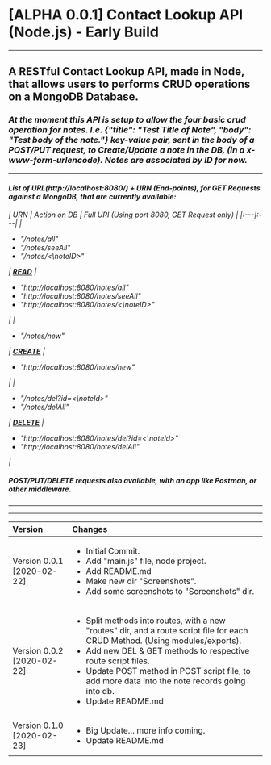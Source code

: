 # [ALPHA 0.0.1] Contact Lookup API (Node.js) - Early Build


***


## A RESTful Contact Lookup API, made in Node, that allows users to performs CRUD operations on a MongoDB Database.

### <i> At the moment this API is setup to allow the four basic crud operation for notes. I.e. {"title": "Test Title of Note", "body": "Test body of the note."} key-value pair, sent in the body of a POST/PUT request, to Create/Update a note in the DB, (in a x-www-form-urlencode). Notes are associated by ID for now.


***


#### List of URL(http://localhost:8080/) + URN (End-points), for GET Requests against a MongoDB, that are currently available:

| URN | Action on DB | Full URI (Using port 8080, GET Request only) |
|:---|:---|
| <ul><li>"/notes/all"</li><li>"/notes/seeAll"</li><li>"/notes/<\noteID>\"</li></ul> | <b><u>READ</u></b> | <ul><li>"http://localhost:8080/notes/all"</li><li>"http://localhost:8080/notes/seeAll"</li><li>"http://localhost:8080/notes/<\noteID>\"</li></ul> |
| <ul><li>"/notes/new"</li></ul> | <b><u>CREATE</u></b> | <ul><li>"http://localhost:8080/notes/new"</li></ul> |
| <ul><li>"/notes/del?id=<\noteId>\"</li><li>"/notes/delAll"</li></ul> | <b><u>DELETE</u></b> | <ul><li>"http://localhost:8080/notes/del?id=<\noteId>\"</li><li>"http://localhost:8080/notes/delAll"</li></ul> |

##### POST/PUT/DELETE requests also available, with an app like Postman, or other middleware.


***
***


|Version| Changes|
|:---|:---|
|Version 0.0.1 [2020-02-22]|<ul><li>Initial Commit.</li><li>Add "main.js" file, node project.</li><li>Add README.md</li><li>Make new dir "Screenshots".</li><li>Add some screenshots to "Screenshots" dir.</li></ul>|
|Version 0.0.2 [2020-02-22]|<ul><li>Split methods into routes, with a new "routes" dir, and a route script file for each CRUD Method. (Using modules/exports).</li><li>Add new DEL & GET methods to respective route script files.</li><li>Update POST method in POST script file, to add more data into the note records going into db.</li><li>Update README.md</li></ul>|
|Version 0.1.0 [2020-02-23]|<ul><li>Big Update... more info coming.</li><li>Update README.md</li></ul>|